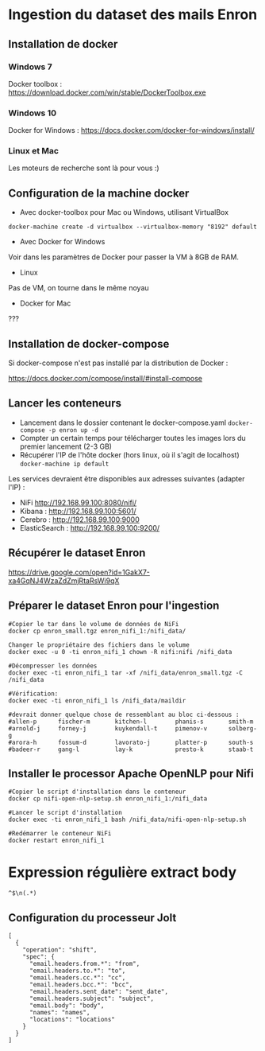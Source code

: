 # Ingestion du dataset des mails Enron

## Installation de docker

### Windows 7

Docker toolbox : https://download.docker.com/win/stable/DockerToolbox.exe

### Windows 10

Docker for Windows : https://docs.docker.com/docker-for-windows/install/

### Linux et Mac

Les moteurs de recherche sont là pour vous :)

## Configuration de la machine docker

* Avec docker-toolbox pour Mac ou Windows, utilisant VirtualBox

`docker-machine create -d virtualbox --virtualbox-memory "8192" default`

* Avec Docker for Windows

Voir dans les paramètres de Docker pour passer la VM à 8GB de RAM.

* Linux

Pas de VM, on tourne dans le même noyau

* Docker for Mac

???

## Installation de docker-compose

Si docker-compose n'est pas installé par la distribution de Docker :

https://docs.docker.com/compose/install/#install-compose

## Lancer les conteneurs

* Lancement dans le dossier contenant le docker-compose.yaml ``docker-compose -p enron up -d``
* Compter un certain temps pour télécharger toutes les images lors du premier lancement (2-3 GB)
* Récupérer l'IP de l'hôte docker (hors linux, où il s'agit de localhost) ``docker-machine ip default``

Les services devraient être disponibles aux adresses suivantes (adapter l'IP) :

* NiFi http://192.168.99.100:8080/nifi/
* Kibana : http://192.168.99.100:5601/
* Cerebro : http://192.168.99.100:9000
* ElasticSearch : http://192.168.99.100:9200/

## Récupérer le dataset Enron

https://drive.google.com/open?id=1GakX7-xa4GqNJ4WzaZdZmjRtaRsWi9qX

## Préparer le dataset Enron pour l'ingestion

```
#Copier le tar dans le volume de données de NiFi
docker cp enron_small.tgz enron_nifi_1:/nifi_data/

Changer le propriétaire des fichiers dans le volume
docker exec -u 0 -ti enron_nifi_1 chown -R nifi:nifi /nifi_data

#Décompresser les données
docker exec -ti enron_nifi_1 tar -xf /nifi_data/enron_small.tgz -C /nifi_data

#Vérification:
docker exec -ti enron_nifi_1 ls /nifi_data/maildir

#devrait donner quelque chose de ressemblant au bloc ci-dessous :
#allen-p      fischer-m       kitchen-l        phanis-s       smith-m
#arnold-j     forney-j        kuykendall-t     pimenov-v      solberg-g
#arora-h      fossum-d        lavorato-j       platter-p      south-s
#badeer-r     gang-l          lay-k            presto-k       staab-t
```

## Installer le processor Apache OpenNLP pour Nifi

```
#Copier le script d'installation dans le conteneur
docker cp nifi-open-nlp-setup.sh enron_nifi_1:/nifi_data

#Lancer le script d'installation
docker exec -ti enron_nifi_1 bash /nifi_data/nifi-open-nlp-setup.sh

#Redémarrer le conteneur NiFi
docker restart enron_nifi_1
```


# Expression régulière extract body

```
^$\n(.*)
```

## Configuration du processeur Jolt

```
[
  {
    "operation": "shift",
    "spec": {
      "email.headers.from.*": "from",
      "email.headers.to.*": "to",
      "email.headers.cc.*": "cc",
      "email.headers.bcc.*": "bcc",
      "email.headers.sent_date": "sent_date",
      "email.headers.subject": "subject",
      "email.body": "body",
      "names": "names",
      "locations": "locations"
    }
  }
]
```
